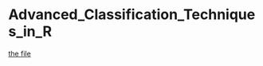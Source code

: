 # Advanced_Classification_Techniques_in_R

[the file](https://htmlpreview.github.io/?https://raw.githubusercontent.com/matthew-macwan/Advanced_Classification_Techniques_in_R/main/Over_Under_Classification.html?token=AVKWQJ6CGJDM4JHI6Q7AWJLBY3DBK)
